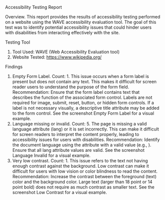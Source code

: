 Accessibility Testing Report

Overview.
This report provides the results of accessibility testing performed on a website using the WAVE accessibility evaluation tool. The goal of this test was to identify potential accessibility issues that could hinder users with disabilities from interacting effectively with the site.

Testing Tool
1. Tool Used: WAVE (Web Accessibility Evaluation tool)
2. Website Tested: https://www.wikipedia.org/

Findings
1. Empty Form Label. Count: 1. This issue occurs when a form label is present but does not contain any text. This makes it difficult for screen reader users to understand the purpose of the form field. Recommendation: Ensure that the form label contains text that describes the function of the associated form control. Labels are not required for image, submit, reset, button, or hidden form controls. If a label is not necessary visually, a descriptive title attribute may be added to the form control. See the screenshot Empty Form Label for a visual example.
2. Language missing or invalid. Count: 5. The page is missing a valid language attribute (lang) or it is set incorrectly. This can make it difficult for screen readers to interpret the content properly, leading to accessibility issues for users with disabilities. Recommendation: Identify the document language using the <html lang> attribute with a valid value (e.g., <html lang="en">). Ensure that all lang attribute values are valid. See the screenshot Language Invalid for a visual example.
3. Very low contrast. Count: 1. This issue refers to the text not having enough contrast against the background. Low contrast can make it difficult for users with low vision or color blindness to read the content. Recommendation: Increase the contrast between the foreground (text) color and the background color. Large text (larger than 18 point or 14 point bold) does not require as much contrast as smaller text. See the screenshot Low Contrast for a visual example.
